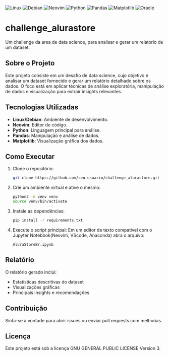 ![Linux](https://img.shields.io/badge/Linux-FCC624?style=for-the-badge&logo=linux&logoColor=black)
![Debian](https://img.shields.io/badge/Debian-D70A53?style=for-the-badge&logo=debian&logoColor=white)
![Neovim](https://img.shields.io/badge/NeoVim-%2357A143.svg?&style=for-the-badge&logo=neovim&logoColor=white)
![Python](https://img.shields.io/badge/python-3670A0?style=for-the-badge&logo=python&logoColor=ffdd54)
![Pandas](https://img.shields.io/badge/pandas-%23150458.svg?style=for-the-badge&logo=pandas&logoColor=white)
![Matplotlib](https://img.shields.io/badge/Matplotlib-%23ffffff.svg?style=for-the-badge&logo=Matplotlib&logoColor=black)
![Oracle](https://img.shields.io/badge/Oracle-F80000?style=for-the-badge&logo=oracle&logoColor=white)

# challenge_alurastore
Um challenge da area de data science, para analisar e gerar um relatorio de um dataset.

## Sobre o Projeto

Este projeto consiste em um desafio de data science, cujo objetivo é analisar um dataset fornecido e gerar um relatório detalhado sobre os dados. O foco está em aplicar técnicas de análise exploratória, manipulação de dados e visualização para extrair insights relevantes.

## Tecnologias Utilizadas

- **Linux/Debian**: Ambiente de desenvolvimento.
- **Neovim**: Editor de código.
- **Python**: Linguagem principal para análise.
- **Pandas**: Manipulação e análise de dados.
- **Matplotlib**: Visualização gráfica dos dados.

## Como Executar

1. Clone o repositório:
    ```bash
    git clone https://github.com/seu-usuario/challenge_alurastore.git
    ```
2. Crie um ambiente virtual e ative o mesmo:
    ```bash
    python3 -m venv venv
    source venv/bin/activate
    ```
3. Instale as dependências:
    ```bash
    pip install -r requirements.txt
    ```
4. Execute o script principal:
    Em um editor de texto compativel com o Jupyter Notebbok(Neovim, VScode, Anaconda) abra o arquivo:
    ```
    AluraStoreBr.ipynb
    ```

## Relatório

O relatório gerado inclui:
- Estatísticas descritivas do dataset
- Visualizações gráficas
- Principais insights e recomendações

## Contribuição

Sinta-se à vontade para abrir issues ou enviar pull requests com melhorias.

## Licença

Este projeto está sob a licença GNU GENERAL PUBLIC LICENSE Version 3.
